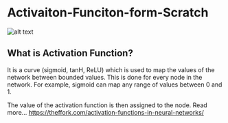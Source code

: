 # Activaiton-Funciton-form-Scratch
![alt text](https://theffork.com/wp-content/uploads/2019/02/1.gif "Logo Title Text 1")
## What is Activation Function?
It is a curve (sigmoid, tanH, ReLU) which is used to map the values of the network between bounded values. This is done for every node in the network. For example, sigmoid can map any range of values between 0 and 1.

The value of the activation function is then assigned to the node.
Read more... https://theffork.com/activation-functions-in-neural-networks/
